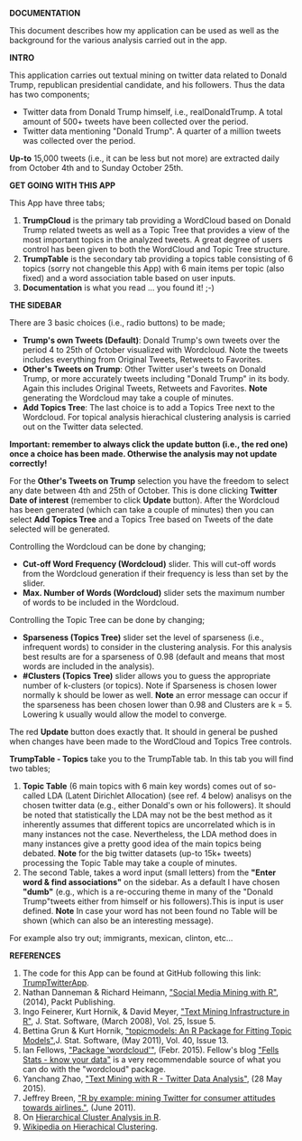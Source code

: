 **DOCUMENTATION**

This document describes how my application can be used as well as the background for the various analysis carried out in the app.

**INTRO**

This application carries out textual mining on twitter data related to Donald Trump, republican presidential candidate, and his followers. Thus the data has two components;

- Twitter data from Donald Trump himself, i.e., realDonaldTrump. A total amount of 500+ tweets have been collected over the period.
- Twitter data mentioning "Donald Trump". A quarter of a million tweets was collected over the period.

**Up-to** 15,000 tweets (i.e., it can be less but not more) are extracted daily from October 4th and to Sunday October 25th.

**GET GOING WITH THIS APP**

This App have three tabs;

1. **TrumpCloud** is the primary tab providing a WordCloud based on Donald Trump related tweets as well as a Topic Tree that provides a view of the most important topics in the analyzed tweets. A great degree of users control has been given to both the WordCloud and Topic Tree structure.
2. **TrumpTable** is the secondary tab providing a topics table consisting of 6 topics (sorry not changeble this App) with 6 main items per topic (also fixed) and a word association table based on user inputs.
3. **Documentation** is what you read ... you found it! ;-)

**THE SIDEBAR**

There are 3 basic choices (i.e., radio buttons) to be made;

- **Trump's own Tweets (Default)**: Donald Trump's own tweets over the period 4 to 25th of October visualized with Wordcloud. Note the tweets includes everything from Original Tweets, Retweets to Favorites.
- **Other's Tweets on Trump**: Other Twitter user's tweets on Donald Trump, or more accurately tweets including "Donald Trump" in its body. Again this includes Original Tweets, Retweets and Favorites. **Note** generating the Wordcloud may take a couple of minutes.
- **Add Topics Tree**: The last choice is to add a Topics Tree next to the Wordcloud. For topical analysis hierachical clustering analysis is carried out on the Twitter data selected.

**Important: remember to always click the update button (i.e., the red one) once a choice has been made. Otherwise the analysis may not update correctly!**

For the **Other's Tweets on Trump** selection you have the freedom to select any date between 4th and 25th of October. This is done clicking **Twitter Date of interest** (remember to click **Update** button). After the Wordcloud has been generated (which can take a couple of minutes) then you can select **Add Topics Tree** and a Topics Tree based on Tweets of the date selected will be generated.

Controlling the Wordcloud can be done by changing;

- **Cut-off Word Frequency (Wordcloud)** slider. This will cut-off words from the Wordcloud generation if their frequency is less than set by the slider.
- **Max. Number of Words (Wordcloud)** slider sets the maximum number of words to be included in the Wordcloud.

Controlling the Topic Tree can be done by changing;

- **Sparseness (Topics Tree)** slider set the level of sparseness (i.e., infrequent words) to consider in the clustering analysis. For this analysis best results are for a sparseness of 0.98 (default and means that most words are included in the analysis).
- **#Clusters (Topics Tree)** slider allows you to guess the appropriate number of k-clusters (or topics). Note if Sparseness is chosen lower normally k should be lower as well. **Note** an error message can occur if the sparseness has been chosen lower than 0.98 and Clusters are k = 5. Lowering k usually would allow the model to converge.

The red **Update** button does exactly that. It should in general be pushed when changes have been made to the WordCloud and Topics Tree controls.

**TrumpTable - Topics** take you to the TrumpTable tab. In this tab you will find two tables;

1. **Topic Table** (6 main topics with 6 main key words) comes out of so-called LDA (Latent Dirichlet Allocation) (see ref. 4 below) analisys on the chosen twitter data (e.g., either Donald's own or his followers). It should be noted  that statistically the LDA may not be the best method as it inherently assumes that different topics are uncorrelated which is in many instances not the case. Nevertheless, the LDA method does in many instances give a pretty good idea of the main topics being debated. **Note** for the big twitter datasets (up-to 15k+ tweets) processing the Topic Table may take a couple of minutes.
2. The second Table, takes a word input (small letters) from the **"Enter word & find associations"** on the sidebar. As a default I have chosen **"dumb"** (e.g., which is a re-occuring theme in many of the "Donald Trump"tweets either from himself or his followers).This is input is user defined. **Note** In case your word has not been found no Table will be shown (which can also be an interesting message).

For example also try out; immigrants, mexican, clinton, etc...

**REFERENCES**

1. The code for this App can be found at GitHub following this link: [TrumpTwitterApp](https://github.com/kklarsen/trumptwitterapp).
2. Nathan Danneman & Richard Heimann, ["Social Media Mining with R"](https://www.packtpub.com/big-data-and-business-intelligence/social-media-mining-r), (2014), Packt Publishing.
3. Ingo Feinerer, Kurt Hornik, & David Meyer, ["Text Mining Infrastructure in R"](http://www.jstatsoft.org/article/view/v025i05/v25i05.pdf), J. Stat. Software, (March 2008), Vol. 25, Issue 5.
4. Bettina Grun & Kurt Hornik, ["topicmodels: An R Package for Fitting Topic Models"](https://cran.r-project.org/web/packages/topicmodels/vignettes/topicmodels.pdf),J. Stat. Software, (May 2011), Vol. 40, Issue 13. 
4. Ian Fellows, ["Package 'wordcloud'"](https://cran.r-project.org/web/packages/wordcloud/wordcloud.pdf), (Febr. 2015). Fellow's blog ["Fells Stats - know your data"](http://blog.fellstat.com/?cat=11) is a very recommendable source of what you can do with the "wordcloud" package.
2. Yanchang Zhao, ["Text Mining with R - Twitter Data Analysis"](http://www.rdatamining.com/docs/text-mining-with-r-of-twitter-data-analysis), (28 May 2015).
2. Jeffrey Breen, ["R by example: mining Twitter for consumer attitudes towards airlines."](https://jeffreybreen.wordpress.com/2011/07/04/twitter-text-mining-r-slides/), (June 2011).
3. On [Hierarchical Cluster Analysis in R](http://www.r-tutor.com/gpu-computing/clustering/hierarchical-cluster-analysis).
4. [Wikipedia on Hierachical Clustering](https://en.wikipedia.org/wiki/Hierarchical_clustering).
